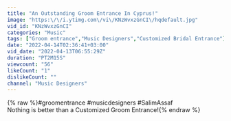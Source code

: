 ```yaml
---
title: "An Outstanding Groom Entrance In Cyprus!"
image: "https:\/\/i.ytimg.com\/vi\/KNzWvxzGnCI\/hqdefault.jpg"
vid_id: "KNzWvxzGnCI"
categories: "Music"
tags: ["Groom entrance","Music Designers","Customized Bridal Entrance"]
date: "2022-04-14T02:36:41+03:00"
vid_date: "2022-04-13T06:55:29Z"
duration: "PT2M15S"
viewcount: "56"
likeCount: "1"
dislikeCount: ""
channel: "Music Designers"
---
```

{% raw %}#groomentrance #musicdesigners #SalimAssaf <br />Nothing is better than a Customized Groom Entrance!{% endraw %}
